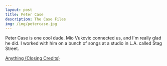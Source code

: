 ```yaml
---
layout: post
title: Peter Case 
description: The Case Files
img: /img/petercase.jpg
---
```

Peter Case is one cool dude. Mio Vukovic connected us, and I'm really glad he did. I worked with him on a bunch of songs at a studio in L.A. called Stag Street. 

[Anything (Closing Credits)](https://www.youtube.com/watch?v=vZ3V0bvZysg&list=PLIs-qrkTB-7--bXdyr1L5ILINLGB8gN8O&index=3)
